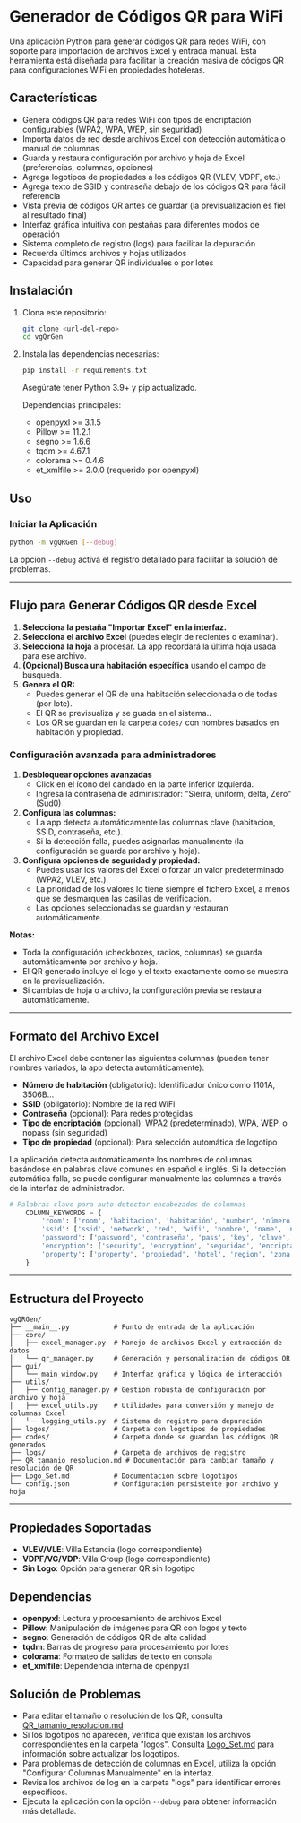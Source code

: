 # Generador de Códigos QR para WiFi

Una aplicación Python para generar códigos QR para redes WiFi, con soporte para importación de archivos Excel y entrada manual. Esta herramienta está diseñada para facilitar la creación masiva de códigos QR para configuraciones WiFi en propiedades hoteleras.

## Características

- Genera códigos QR para redes WiFi con tipos de encriptación configurables (WPA2, WPA, WEP, sin seguridad)
- Importa datos de red desde archivos Excel con detección automática o manual de columnas
- Guarda y restaura configuración por archivo y hoja de Excel (preferencias, columnas, opciones)
- Agrega logotipos de propiedades a los códigos QR (VLEV, VDPF, etc.)
- Agrega texto de SSID y contraseña debajo de los códigos QR para fácil referencia
- Vista previa de códigos QR antes de guardar (la previsualización es fiel al resultado final)
- Interfaz gráfica intuitiva con pestañas para diferentes modos de operación
- Sistema completo de registro (logs) para facilitar la depuración
- Recuerda últimos archivos y hojas utilizados
- Capacidad para generar QR individuales o por lotes

## Instalación

1. Clona este repositorio:
   ```bash
   git clone <url-del-repo>
   cd vgQrGen
   ```
2. Instala las dependencias necesarias:
   ```bash
   pip install -r requirements.txt
   ```
   Asegúrate tener Python 3.9+ y pip actualizado.

   Dependencias principales:
   - openpyxl >= 3.1.5
   - Pillow >= 11.2.1
   - segno >= 1.6.6
   - tqdm >= 4.67.1
   - colorama >= 0.4.6
   - et_xmlfile >= 2.0.0 (requerido por openpyxl)

## Uso

### Iniciar la Aplicación

```bash
python -m vgQRGen [--debug]
```

La opción `--debug` activa el registro detallado para facilitar la solución de problemas.

---

## Flujo para Generar Códigos QR desde Excel

1. **Selecciona la pestaña "Importar Excel" en la interfaz.**
2. **Selecciona el archivo Excel** (puedes elegir de recientes o examinar).
3. **Selecciona la hoja** a procesar. La app recordará la última hoja usada para ese archivo.
4. **(Opcional) Busca una habitación específica** usando el campo de búsqueda.
5. **Genera el QR:**
   - Puedes generar el QR de una habitación seleccionada o de todas (por lote).
   - El QR se previsualiza y se guada en el sistema..
   - Los QR se guardan en la carpeta `codes/` con nombres basados en habitación y propiedad.

### Configuración avanzada para administradores

1. **Desbloquear opciones avanzadas**
   - Click en el ícono del candado en la parte inferior izquierda.
   - Ingresa la contraseña de administrador: "Sierra, uniform, delta, Zero" (Sud0)
2. **Configura las columnas:**
   - La app detecta automáticamente las columnas clave (habitacion, SSID, contraseña, etc.).
   - Si la detección falla, puedes asignarlas manualmente (la configuración se guarda por archivo y hoja).
3. **Configura opciones de seguridad y propiedad:**
   - Puedes usar los valores del Excel o forzar un valor predeterminado (WPA2, VLEV, etc.).
   - La prioridad de los valores lo tiene siempre el fichero Excel, a menos que se desmarquen las casillas de verificación.
   - Las opciones seleccionadas se guardan y restauran automáticamente.



**Notas:**
- Toda la configuración (checkboxes, radios, columnas) se guarda automáticamente por archivo y hoja.
- El QR generado incluye el logo y el texto exactamente como se muestra en la previsualización.
- Si cambias de hoja o archivo, la configuración previa se restaura automáticamente.

---

## Formato del Archivo Excel

El archivo Excel debe contener las siguientes columnas (pueden tener nombres variados, la app detecta automáticamente):
- **Número de habitación** (obligatorio): Identificador único como 1101A, 3506B...
- **SSID** (obligatorio): Nombre de la red WiFi
- **Contraseña** (opcional): Para redes protegidas
- **Tipo de encriptación** (opcional): WPA2 (predeterminado), WPA, WEP, o nopass (sin seguridad)
- **Tipo de propiedad** (opcional): Para selección automática de logotipo

La aplicación detecta automáticamente los nombres de columnas basándose en palabras clave comunes en español e inglés. Si la detección automática falla, se puede configurar manualmente las columnas a través de la interfaz de administrador.

```python
# Palabras clave para auto-detectar encabezados de columnas
    COLUMN_KEYWORDS = {
        'room': ['room', 'habitacion', 'habitación', 'number', 'número', 'hab', 'cuarto', 'villa'],
        'ssid': ['ssid', 'network', 'red', 'wifi', 'nombre', 'name', 'net'],
        'password': ['password', 'contraseña', 'pass', 'key', 'clave', 'pwd', 'contrasena'],
        'encryption': ['security', 'encryption', 'seguridad', 'encriptación', 'type', 'tipo', 'encriptacion'],
        'property': ['property', 'propiedad', 'hotel', 'region', 'zona', 'lugar', 'site']
    }
```

---

## Estructura del Proyecto

```
vgQRGen/
├── __main__.py           # Punto de entrada de la aplicación
├── core/
│   ├── excel_manager.py  # Manejo de archivos Excel y extracción de datos
│   └── qr_manager.py     # Generación y personalización de códigos QR
├── gui/
│   └── main_window.py    # Interfaz gráfica y lógica de interacción
├── utils/
│   ├── config_manager.py # Gestión robusta de configuración por archivo y hoja
│   ├── excel_utils.py    # Utilidades para conversión y manejo de columnas Excel
│   └── logging_utils.py  # Sistema de registro para depuración
├── logos/                # Carpeta con logotipos de propiedades
├── codes/                # Carpeta donde se guardan los códigos QR generados
├── logs/                 # Carpeta de archivos de registro
├── QR_tamanio_resolucion.md # Documentación para cambiar tamaño y resolución de QR
├── Logo_Set.md           # Documentación sobre logotipos
└── config.json           # Configuración persistente por archivo y hoja
```

---

## Propiedades Soportadas

- **VLEV/VLE**: Villa Estancia (logo correspondiente)
- **VDPF/VG/VDP**: Villa Group (logo correspondiente)
- **Sin Logo**: Opción para generar QR sin logotipo

## Dependencias

- **openpyxl**: Lectura y procesamiento de archivos Excel
- **Pillow**: Manipulación de imágenes para QR con logos y texto
- **segno**: Generación de códigos QR de alta calidad
- **tqdm**: Barras de progreso para procesamiento por lotes
- **colorama**: Formateo de salidas de texto en consola
- **et_xmlfile**: Dependencia interna de openpyxl

## Solución de Problemas

- Para editar el tamaño o resolución de los QR, consulta [QR_tamanio_resolucion.md](QR_tamanio_resolucion.md)
- Si los logotipos no aparecen, verifica que existan los archivos correspondientes en la carpeta "logos". Consulta [Logo_Set.md](Logo_Set.md) para información sobre actualizar los logotipos.
- Para problemas de detección de columnas en Excel, utiliza la opción "Configurar Columnas Manualmente" en la interfaz.
- Revisa los archivos de log en la carpeta "logs" para identificar errores específicos.
- Ejecuta la aplicación con la opción `--debug` para obtener información más detallada.


